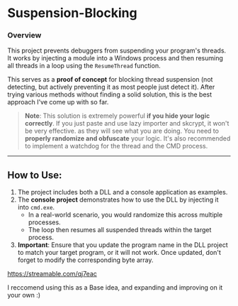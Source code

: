 # **Suspension-Blocking**

### **Overview**
This project prevents debuggers from suspending your program's threads. It works by injecting a module into a Windows process and then resuming all threads in a loop using the `ResumeThread` function. 

This serves as a **proof of concept** for blocking thread suspension (not detecting, but actively preventing it as most people just detect it). After trying various methods without finding a solid solution, this is the best approach I've come up with so far.

> **Note**: This solution is extremely powerful **if you hide your logic correctly**. If you just paste and use lazy importer and skcrypt, it won't be very effective. as they will see what you are doing. You need to **properly randomize and obfuscate** your logic. It's also recommended to implement a watchdog for the thread and the CMD process.

---

## **How to Use:**

1. The project includes both a DLL and a console application as examples.
2. The **console project** demonstrates how to use the DLL by injecting it into `cmd.exe`. 
   - In a real-world scenario, you would randomize this across multiple processes.
   - The loop then resumes all suspended threads within the target process.
3. **Important**: Ensure that you update the program name in the DLL project to match your target program, or it will not work. Once updated, don't forget to modify the corresponding byte array.

https://streamable.com/qj7eac

I reccomend using this as a Base idea, and expanding and improving on it your own :)

